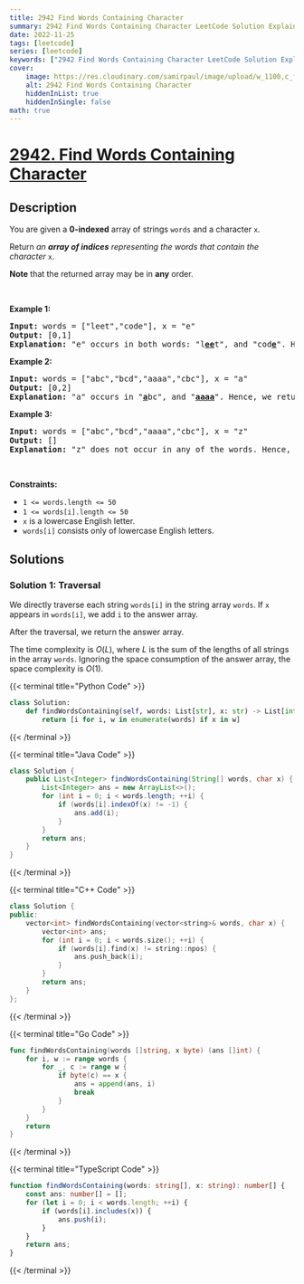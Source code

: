 ```yaml
---
title: 2942 Find Words Containing Character
summary: 2942 Find Words Containing Character LeetCode Solution Explained
date: 2022-11-25
tags: [leetcode]
series: [leetcode]
keywords: ["2942 Find Words Containing Character LeetCode Solution Explained in all languages", "2942 Find Words Containing Character", "LeetCode", "leetcode solution in Python3 C++ Java Go PHP Ruby Swift TypeScript Rust C# JavaScript C", "GeeksforGeeks", "InterviewBit", "Coding Ninjas", "HackerRank", "HackerEarth", "CodeChef", "TopCoder", "AlgoExpert", "freeCodeCamp", "Codeforces", "GitHub", "AtCoder", "Samir Paul"]
cover:
    image: https://res.cloudinary.com/samirpaul/image/upload/w_1100,c_fit,co_rgb:FFFFFF,l_text:Arial_75_bold:2942 Find Words Containing Character - Solution Explained/problem-solving.webp
    alt: 2942 Find Words Containing Character
    hiddenInList: true
    hiddenInSingle: false
math: true
---
```



# [2942. Find Words Containing Character](https://leetcode.com/problems/find-words-containing-character)


## Description

<p>You are given a <strong>0-indexed</strong> array of strings <code>words</code> and a character <code>x</code>.</p>

<p>Return <em>an <strong>array of indices</strong> representing the words that contain the character </em><code>x</code>.</p>

<p><strong>Note</strong> that the returned array may be in <strong>any</strong> order.</p>

<p>&nbsp;</p>
<p><strong class="example">Example 1:</strong></p>

<pre>
<strong>Input:</strong> words = [&quot;leet&quot;,&quot;code&quot;], x = &quot;e&quot;
<strong>Output:</strong> [0,1]
<strong>Explanation:</strong> &quot;e&quot; occurs in both words: &quot;l<strong><u>ee</u></strong>t&quot;, and &quot;cod<u><strong>e</strong></u>&quot;. Hence, we return indices 0 and 1.
</pre>

<p><strong class="example">Example 2:</strong></p>

<pre>
<strong>Input:</strong> words = [&quot;abc&quot;,&quot;bcd&quot;,&quot;aaaa&quot;,&quot;cbc&quot;], x = &quot;a&quot;
<strong>Output:</strong> [0,2]
<strong>Explanation:</strong> &quot;a&quot; occurs in &quot;<strong><u>a</u></strong>bc&quot;, and &quot;<u><strong>aaaa</strong></u>&quot;. Hence, we return indices 0 and 2.
</pre>

<p><strong class="example">Example 3:</strong></p>

<pre>
<strong>Input:</strong> words = [&quot;abc&quot;,&quot;bcd&quot;,&quot;aaaa&quot;,&quot;cbc&quot;], x = &quot;z&quot;
<strong>Output:</strong> []
<strong>Explanation:</strong> &quot;z&quot; does not occur in any of the words. Hence, we return an empty array.
</pre>

<p>&nbsp;</p>
<p><strong>Constraints:</strong></p>

<ul>
	<li><code>1 &lt;= words.length &lt;= 50</code></li>
	<li><code>1 &lt;= words[i].length &lt;= 50</code></li>
	<li><code>x</code> is a lowercase English letter.</li>
	<li><code>words[i]</code> consists only of lowercase English letters.</li>
</ul>

## Solutions

### Solution 1: Traversal

We directly traverse each string `words[i]` in the string array `words`. If `x` appears in `words[i]`, we add `i` to the answer array.

After the traversal, we return the answer array.

The time complexity is $O(L)$, where $L$ is the sum of the lengths of all strings in the array `words`. Ignoring the space consumption of the answer array, the space complexity is $O(1)$.

<!-- tabs:start -->

{{< terminal title="Python Code" >}}
```python
class Solution:
    def findWordsContaining(self, words: List[str], x: str) -> List[int]:
        return [i for i, w in enumerate(words) if x in w]
```
{{< /terminal >}}

{{< terminal title="Java Code" >}}
```java
class Solution {
    public List<Integer> findWordsContaining(String[] words, char x) {
        List<Integer> ans = new ArrayList<>();
        for (int i = 0; i < words.length; ++i) {
            if (words[i].indexOf(x) != -1) {
                ans.add(i);
            }
        }
        return ans;
    }
}
```
{{< /terminal >}}

{{< terminal title="C++ Code" >}}
```cpp
class Solution {
public:
    vector<int> findWordsContaining(vector<string>& words, char x) {
        vector<int> ans;
        for (int i = 0; i < words.size(); ++i) {
            if (words[i].find(x) != string::npos) {
                ans.push_back(i);
            }
        }
        return ans;
    }
};
```
{{< /terminal >}}

{{< terminal title="Go Code" >}}
```go
func findWordsContaining(words []string, x byte) (ans []int) {
	for i, w := range words {
		for _, c := range w {
			if byte(c) == x {
				ans = append(ans, i)
				break
			}
		}
	}
	return
}
```
{{< /terminal >}}

{{< terminal title="TypeScript Code" >}}
```ts
function findWordsContaining(words: string[], x: string): number[] {
    const ans: number[] = [];
    for (let i = 0; i < words.length; ++i) {
        if (words[i].includes(x)) {
            ans.push(i);
        }
    }
    return ans;
}
```
{{< /terminal >}}

<!-- tabs:end -->

<!-- end -->
